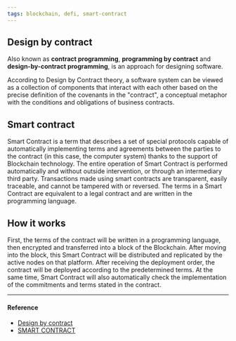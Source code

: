 ```yaml
---
tags: blockchain, defi, smart-contract
---
```


## Design by contract

Also known as **contract programming**, **programming by contract** and **design-by-contract programming**, is an approach for designing software.

According to Design by Contract theory, a software system can be viewed as a collection of components that interact with each other based on the precise definition of the covenants in the "contract", a conceptual metaphor with the conditions and obligations of business contracts.

## Smart contract

Smart Contract is a term that describes a set of special protocols capable of automatically implementing terms and agreements between the parties to the contract (in this case, the computer system) thanks to the support of Blockchain technology. The entire operation of Smart Contract is performed automatically and without outside intervention, or through an intermediary third party. Transactions made using smart contracts are transparent, easily traceable, and cannot be tampered with or reversed. The terms in a Smart Contract are equivalent to a legal contract and are written in the programming language.

## How it works

First, the terms of the contract will be written in a programming language, then encrypted and transferred into a block of the Blockchain. After moving into the block, this Smart Contract will be distributed and replicated by the active nodes on that platform. After receiving the deployment order, the contract will be deployed according to the predetermined terms. At the same time, Smart Contract will also automatically check the implementation of the commitments and terms stated in the contract.

---

#### Reference

- [Design by contract](https://en.wikipedia.org/wiki/Design_by_contract#Description)
- [SMART CONTRACT](https://vicogroup.vn/cong-nghe-moi/smart-contract-hop-dong-thong-minh-la-gi-cach-hoat-dong-ung-dung-loi-ich-cua-no-la-gi-22746.html)
